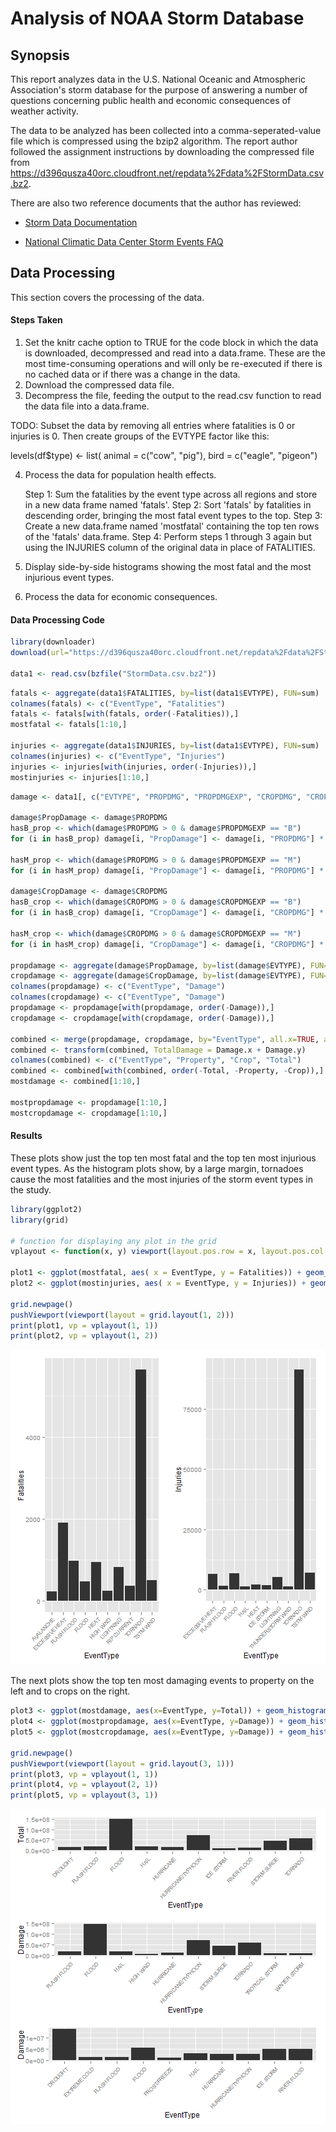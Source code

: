 Analysis of NOAA Storm Database
===============================

## Synopsis
This report analyzes data in the U.S. National Oceanic and Atmospheric Association's storm database for the purpose of answering a number of questions concerning public health and economic consequences of weather activity.

The data to be analyzed has been collected into a comma-seperated-value file which is compressed using the bzip2 algorithm. The report author followed the assignment instructions by downloading the compressed file from https://d396qusza40orc.cloudfront.net/repdata%2Fdata%2FStormData.csv.bz2. 


There are also two reference documents that the author has reviewed:

* [Storm Data Documentation](https://d396qusza40orc.cloudfront.net/repdata%2Fpeer2_doc%2Fpd01016005curr.pdf)

* [National Climatic Data Center Storm Events FAQ](https://d396qusza40orc.cloudfront.net/repdata%2Fpeer2_doc%2FNCDC%20Storm%20Events-FAQ%20Page.pdf)


## Data Processing
This section covers the processing of the data.

#### Steps Taken
1. Set the knitr cache option to TRUE for the code block in which the data is downloaded, decompressed and read into a data.frame. These are the most time-consuming operations and will only be re-executed if there is no cached data or if there was a change in the data.
2. Download the compressed data file.
3. Decompress the file, feeding the output to the read.csv function to read the data file into a data.frame.

 TODO: Subset the data by removing all entries where fatalities is 0 or injuries is 0. Then create groups of the EVTYPE factor like this:
 
 levels(df$type) <- list(
    animal = c("cow", "pig"),
    bird = c("eagle", "pigeon")
    
4. Process the data for population health effects.

    Step 1: Sum the fatalities by the event type across all regions and store in a new data frame named 'fatals'.
    Step 2: Sort 'fatals' by fatalities in descending order, bringing the most fatal event types to the top.
    Step 3: Create a new data.frame named 'mostfatal' containing the top ten rows of the 'fatals' data.frame.
    Step 4: Perform steps 1 through 3 again but using the INJURIES column of the original data in place of FATALITIES.
5. Display side-by-side histograms showing the most fatal and the most injurious event types.
6. Process the data for economic consequences.


#### Data Processing Code

```r
library(downloader)
download(url="https://d396qusza40orc.cloudfront.net/repdata%2Fdata%2FStormData.csv.bz2", destfile="StormData.csv.bz2")

data1 <- read.csv(bzfile("StormData.csv.bz2"))
```


```r
fatals <- aggregate(data1$FATALITIES, by=list(data1$EVTYPE), FUN=sum)
colnames(fatals) <- c("EventType", "Fatalities")
fatals <- fatals[with(fatals, order(-Fatalities)),]
mostfatal <- fatals[1:10,]

injuries <- aggregate(data1$INJURIES, by=list(data1$EVTYPE), FUN=sum)
colnames(injuries) <- c("EventType", "Injuries")
injuries <- injuries[with(injuries, order(-Injuries)),]
mostinjuries <- injuries[1:10,]
```

```r
damage <- data1[, c("EVTYPE", "PROPDMG", "PROPDMGEXP", "CROPDMG", "CROPDMGEXP")]

damage$PropDamage <- damage$PROPDMG
hasB_prop <- which(damage$PROPDMG > 0 & damage$PROPDMGEXP == "B")
for (i in hasB_prop) damage[i, "PropDamage"] <- damage[i, "PROPDMG"] * 1000000

hasM_prop <- which(damage$PROPDMG > 0 & damage$PROPDMGEXP == "M")
for (i in hasM_prop) damage[i, "PropDamage"] <- damage[i, "PROPDMG"] * 1000

damage$CropDamage <- damage$CROPDMG
hasB_crop <- which(damage$CROPDMG > 0 & damage$CROPDMGEXP == "B")
for (i in hasB_crop) damage[i, "CropDamage"] <- damage[i, "CROPDMG"] * 1000000

hasM_crop <- which(damage$CROPDMG > 0 & damage$CROPDMGEXP == "M")
for (i in hasM_crop) damage[i, "CropDamage"] <- damage[i, "CROPDMG"] * 1000

propdamage <- aggregate(damage$PropDamage, by=list(damage$EVTYPE), FUN=sum)
cropdamage <- aggregate(damage$CropDamage, by=list(damage$EVTYPE), FUN=sum)
colnames(propdamage) <- c("EventType", "Damage")
colnames(cropdamage) <- c("EventType", "Damage")
propdamage <- propdamage[with(propdamage, order(-Damage)),]
cropdamage <- cropdamage[with(cropdamage, order(-Damage)),]

combined <- merge(propdamage, cropdamage, by="EventType", all.x=TRUE, all.y=TRUE)
combined <- transform(combined, TotalDamage = Damage.x + Damage.y)
colnames(combined) <- c("EventType", "Property", "Crop", "Total")
combined <- combined[with(combined, order(-Total, -Property, -Crop)),]
mostdamage <- combined[1:10,]

mostpropdamage <- propdamage[1:10,]
mostcropdamage <- cropdamage[1:10,]
```

#### Results
These plots show just the top ten most fatal and the top ten most injurious event types. As the histogram plots show, by a large margin, tornadoes cause the most fatalities and the most injuries of the storm event types in the study. 

```r
library(ggplot2)
library(grid)

# function for displaying any plot in the grid
vplayout <- function(x, y) viewport(layout.pos.row = x, layout.pos.col = y)

plot1 <- ggplot(mostfatal, aes( x = EventType, y = Fatalities)) + geom_histogram(stat= "identity") + theme(axis.text.x = element_text(size=8, angle=45, hjust=1))
plot2 <- ggplot(mostinjuries, aes( x = EventType, y = Injuries)) + geom_histogram(stat= "identity") + theme(axis.text.x = element_text(size=8, angle=45, hjust=1))

grid.newpage()
pushViewport(viewport(layout = grid.layout(1, 2)))
print(plot1, vp = vplayout(1, 1))
print(plot2, vp = vplayout(1, 2))
```

![plot of chunk unnamed-chunk-2](figure/unnamed-chunk-2.png) 

The next plots show the top ten most damaging events to property on the left and to crops on the right.


```r
plot3 <- ggplot(mostdamage, aes(x=EventType, y=Total)) + geom_histogram(stat= "identity") +  geom_bar(width = 0.8, position = position_dodge(width = 0.9)) + theme(axis.text.x = element_text(size=8, angle=45, hjust=1))
plot4 <- ggplot(mostpropdamage, aes(x=EventType, y=Damage)) + geom_histogram(stat= "identity") + theme(axis.text.x = element_text(size=8, angle=45, hjust=1))
plot5 <- ggplot(mostcropdamage, aes(x=EventType, y=Damage)) + geom_histogram(stat= "identity") + theme(axis.text.x = element_text(size=8, angle=45, hjust=1))

grid.newpage()
pushViewport(viewport(layout = grid.layout(3, 1)))
print(plot3, vp = vplayout(1, 1))
print(plot4, vp = vplayout(2, 1))
print(plot5, vp = vplayout(3, 1))
```

![plot of chunk unnamed-chunk-3](figure/unnamed-chunk-3.png) 
